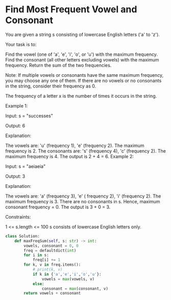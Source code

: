 # Find Most Frequent Vowel and Consonant

You are given a string s consisting of lowercase English letters ('a' to 'z').

Your task is to:

Find the vowel (one of 'a', 'e', 'i', 'o', or 'u') with the maximum frequency.
Find the consonant (all other letters excluding vowels) with the maximum frequency.
Return the sum of the two frequencies.

Note: If multiple vowels or consonants have the same maximum frequency, you may choose any one of them. If there are no vowels or no consonants in the string, consider their frequency as 0.

The frequency of a letter x is the number of times it occurs in the string.

Example 1:

Input: s = "successes"

Output: 6

Explanation:

The vowels are: 'u' (frequency 1), 'e' (frequency 2). The maximum frequency is 2.
The consonants are: 's' (frequency 4), 'c' (frequency 2). The maximum frequency is 4.
The output is 2 + 4 = 6.
Example 2:

Input: s = "aeiaeia"

Output: 3

Explanation:

The vowels are: 'a' (frequency 3), 'e' ( frequency 2), 'i' (frequency 2). The maximum frequency is 3.
There are no consonants in s. Hence, maximum consonant frequency = 0.
The output is 3 + 0 = 3.

Constraints:

1 <= s.length <= 100
s consists of lowercase English letters only.

```python
class Solution:
    def maxFreqSum(self, s: str) -> int:
        vowels, consonant = 0, 0
        freq = defaultdict(int)
        for i in s:
            freq[i] += 1
        for k, v in freq.items():
            # print(k, v)
            if k in {'a','e','i','o','u'}:
                vowels = max(vowels, v)
            else:
                consonant = max(consonant, v)
        return vowels + consonant
```
